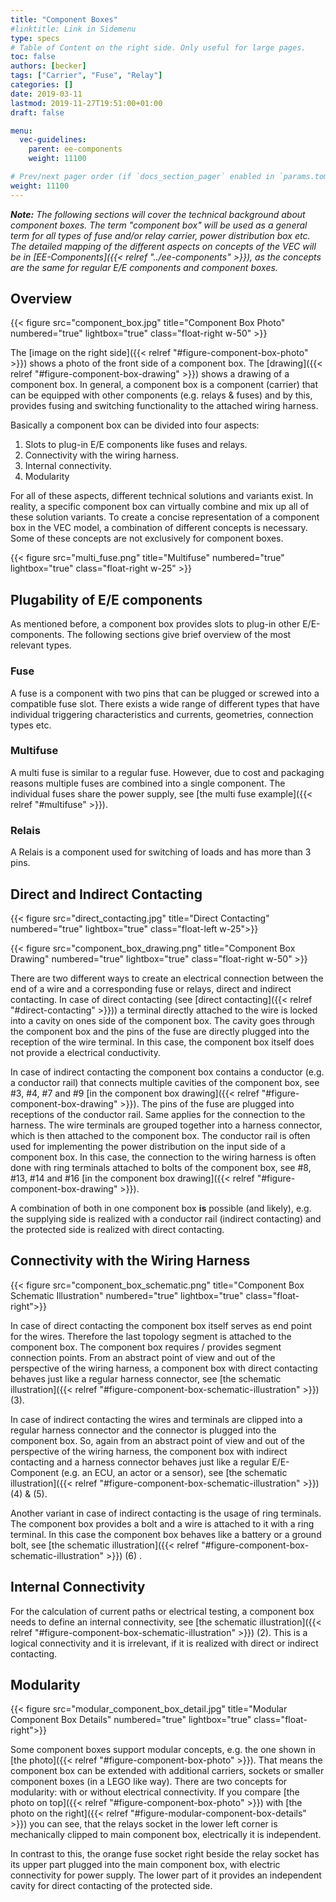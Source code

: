 ```yaml
---
title: "Component Boxes"
#linktitle: Link in Sidemenu
type: specs
# Table of Content on the right side. Only useful for large pages.
toc: false
authors: [becker]
tags: ["Carrier", "Fuse", "Relay"]
categories: []
date: 2019-03-11
lastmod: 2019-11-27T19:51:00+01:00
draft: false

menu:
  vec-guidelines:
    parent: ee-components
    weight: 11100

# Prev/next pager order (if `docs_section_pager` enabled in `params.toml`)
weight: 11100
---
```


_**Note:** The following sections will cover the technical background about component boxes. The term "component box" will be used as a general term for all types of fuse and/or relay carrier, power distribution box etc. The detailed mapping of the different aspects on concepts of the VEC will be in [EE-Components]({{< relref "../ee-components" >}}), as the concepts are the same for regular E/E components and component boxes._
## Overview 

{{< figure src="component_box.jpg" title="Component Box Photo" numbered="true" lightbox="true" class="float-right w-50" >}}

The [image on the right side]({{< relref "#figure-component-box-photo" >}}) shows a photo of the front side of a component box. The [drawing]({{< relref "#figure-component-box-drawing" >}}) shows a drawing of a component box. In general, a component box is a component (carrier) that can be equipped with other components (e.g. relays & fuses) and by this, provides fusing and switching functionality to the attached wiring harness.

Basically a component box can be divided into four aspects:

  1. Slots to plug-in E/E components like fuses and relays.
  2. Connectivity with the wiring harness.
  3. Internal connectivity.
  4. Modularity

For all of these aspects, different technical solutions and variants exist. In reality, a specific component box can virtually combine and mix up all of these solution variants. To create a concise representation of a component box in the VEC model, a combination of different concepts is necessary. Some of these concepts are not exclusively for component boxes.

{{< figure src="multi_fuse.png" title="Multifuse" numbered="true" lightbox="true" class="float-right w-25" >}}

## Plugability of E/E components 

As mentioned before, a component box provides slots to plug-in other E/E-components. The following sections give brief overview of the most relevant types.

### Fuse 

A fuse is a component with two pins that can be plugged or screwed into a compatible fuse slot. There exists a wide range of different types that have individual triggering characteristics and currents, geometries, connection types etc.

### Multifuse 

A multi fuse is similar to a regular fuse. However, due to cost and packaging reasons multiple fuses are combined into a single component. The individual fuses share the power supply, see [the multi fuse example]({{< relref "#multifuse" >}}).

### Relais 

A Relais is a component used for switching of loads and has more than 3 pins.

## Direct and Indirect Contacting 

{{< figure src="direct_contacting.jpg" title="Direct Contacting" numbered="true" lightbox="true" class="float-left w-25">}}

{{< figure src="component_box_drawing.png" title="Component Box Drawing" numbered="true" lightbox="true" class="float-right w-50" >}}

There are two different ways to create an electrical connection between the end of a wire and a corresponding fuse or relays, direct and indirect contacting. In case of direct contacting (see [direct contacting]({{< relref "#direct-contacting" >}})) a terminal directly attached to the wire is locked into a cavity on ones side of the component box. The cavity goes through the component box and the pins of the fuse are directly plugged into the reception of the wire terminal. In this case, the component box itself does not provide a electrical conductivity.

In case of indirect contacting the component box contains a conductor (e.g. a conductor rail) that connects multiple cavities of the component box, see #3, #4, #7 and #9 [in the component box drawing]({{< relref "#figure-component-box-drawing" >}}). The pins of the fuse are plugged into receptions of the conductor rail. Same applies for the connection to the harness. The wire terminals are grouped together into a harness connector, which is then attached to the component box. The conductor rail is often used for implementing the power distribution on the input side of a component box. In this case, the connection to the wiring harness is often done with ring terminals attached to bolts of the component box, see #8, #13, #14 and #16 [in the component box drawing]({{< relref "#figure-component-box-drawing" >}}).

A combination of both in one component box __is__  possible (and likely), e.g. the supplying side is realized with a conductor rail (indirect contacting) and the protected side is realized with direct contacting.

## Connectivity with the Wiring Harness 

{{< figure src="component_box_schematic.png" title="Component Box Schematic Illustration" numbered="true" lightbox="true" class="float-right">}}

In case of direct contacting the component box itself serves as end point for the wires. Therefore the last topology segment is attached to the component box. The component box requires / provides segment connection points. From an abstract point of view and out of the perspective of the wiring harness, a component box with direct contacting behaves just like a regular harness connector, see [the schematic illustration]({{< relref "#figure-component-box-schematic-illustration" >}}) (3).

In case of indirect contacting the wires and terminals are clipped into a regular harness connector and the connector is plugged into the component box. So, again from an abstract point of view and out of the perspective of the wiring harness, the component box with indirect contacting and a harness connector behaves just like a regular E/E-Component (e.g. an ECU, an actor or a sensor), see [the schematic illustration]({{< relref "#figure-component-box-schematic-illustration" >}}) (4) & (5).

Another variant in case of indirect contacting is the usage of ring terminals. The component box provides a bolt and a wire is attached to it with a ring terminal. In this case the component box behaves like a battery or a ground bolt, see [the schematic illustration]({{< relref "#figure-component-box-schematic-illustration" >}}) (6) .

## Internal Connectivity 

For the calculation of current paths or electrical testing, a component box needs to define an internal connectivity, see [the schematic illustration]({{< relref "#figure-component-box-schematic-illustration" >}}) (2). This is a logical connectivity and it is irrelevant, if it is realized with direct or indirect contacting.

## Modularity 
{{< figure src="modular_component_box_detail.jpg" title="Modular Component Box Details" numbered="true" lightbox="true" class="float-right">}}

Some component boxes support modular concepts, e.g. the one shown in [the photo]({{< relref "#figure-component-box-photo" >}}). That means the component box can be extended with additional carriers, sockets or smaller component boxes (in a LEGO like way). There are two concepts for modularity: with or without electrical connectivity. If you compare [the photo on top]({{< relref "#figure-component-box-photo" >}}) with [the photo on the right]({{< relref "#figure-modular-component-box-details" >}}) you can see, that the relays socket in the lower left corner is mechanically clipped to main component box, electrically it is independent.

In contrast to this, the orange fuse socket right beside the relay socket has its upper part plugged into the main component box, with electric connectivity for power supply. The lower part of it provides an independent cavity for direct contacting of the protected side.


